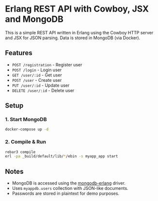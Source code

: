 # Erlang REST API with Cowboy, JSX and MongoDB

This is a simple REST API written in Erlang using the Cowboy HTTP server and JSX for JSON parsing. Data is stored in MongoDB (via Docker).

## Features

- `POST /registration` - Register user
- `POST /login` - Login user
- `GET /user/:id` - Get user
- `POST /user` - Create user
- `PUT /user/:id` - Update user
- `DELETE /user/:id` - Delete user

## Setup

### 1. Start MongoDB

```bash
docker-compose up -d
```

### 2. Compile & Run

```bash
rebar3 compile
erl -pa _build/default/lib/*/ebin -s myapp_app start
```

## Notes

- MongoDB is accessed using the [mongodb-erlang](https://github.com/comtihon/mongodb-erlang) driver.
- Uses `myappdb.users` collection with JSON-like documents.
- Passwords are stored in plaintext for demo purposes.